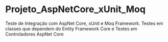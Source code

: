 # Projeto_AspNetCore_xUnit_Moq
Teste de Integração com AspNet Core, xUnit e Moq Framework. Testes em classes que dependem do Entity Framework Core e Testes em Controladores AspNet Core
